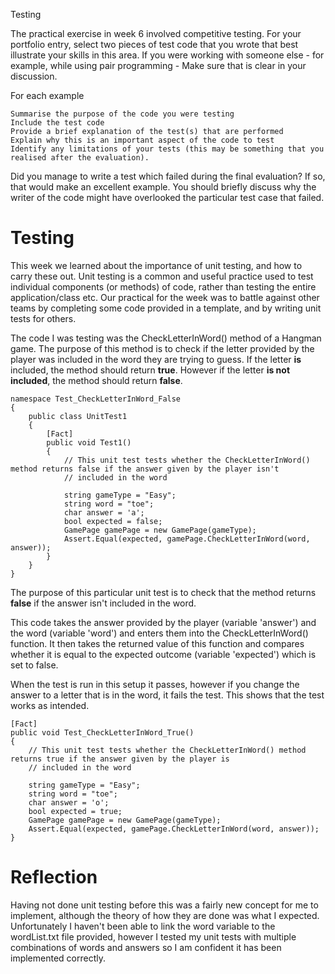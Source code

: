 Testing

The practical exercise in week 6 involved competitive testing. For your portfolio entry, select two pieces of test code that you wrote that best illustrate your skills in this area. If you were working with someone else - for example, while using pair programming - Make sure that is clear in your discussion.

For each example

    Summarise the purpose of the code you were testing
    Include the test code
    Provide a brief explanation of the test(s) that are performed
    Explain why this is an important aspect of the code to test
    Identify any limitations of your tests (this may be something that you realised after the evaluation).

Did you manage to write a test which failed during the final evaluation? If so, that would make an excellent example. You should briefly discuss why the writer of the code might have overlooked the particular test case that failed.


# Testing

This week we learned about the importance of unit testing, and how to carry these out. Unit testing is a common and useful practice used to test individual components (or methods) of code, rather than testing the entire application/class etc. Our practical for the week was to battle against other teams by completing some code provided in a template, and by writing unit tests for others.

The code I was testing was the CheckLetterInWord() method of a Hangman game. The purpose of this method is to check if the letter provided by the player was included in the word they are trying to guess. If the letter __is__ included, the method should return __true__. However if the letter __is not included__, the method should return __false__.

```
namespace Test_CheckLetterInWord_False
{
    public class UnitTest1
    {
        [Fact]
        public void Test1()
        {
            // This unit test tests whether the CheckLetterInWord() method returns false if the answer given by the player isn't 
            // included in the word

            string gameType = "Easy";
            string word = "toe";
            char answer = 'a';
            bool expected = false;
            GamePage gamePage = new GamePage(gameType);
            Assert.Equal(expected, gamePage.CheckLetterInWord(word, answer));            
        }
    }
}
```
The purpose of this particular unit test is to check that the method returns __false__ if the answer isn't included in the word. 

This code takes the answer provided by the player (variable 'answer') and the word (variable 'word') and enters them into the CheckLetterInWord() function. It then takes the returned value of this function and compares whether it is equal to the expected outcome (variable 'expected') which is set to false. 

When the test is run in this setup it passes, however if you change the answer to a letter that is in the word, it fails the test. This shows that the test works as intended. 

```
[Fact]
public void Test_CheckLetterInWord_True()
{
    // This unit test tests whether the CheckLetterInWord() method returns true if the answer given by the player is 
    // included in the word

    string gameType = "Easy";
    string word = "toe";
    char answer = 'o';
    bool expected = true;
    GamePage gamePage = new GamePage(gameType);
    Assert.Equal(expected, gamePage.CheckLetterInWord(word, answer));
}
```

# Reflection
Having not done unit testing before this was a fairly new concept for me to implement, although the theory of how they are done was what I expected. Unfortunately I haven't been able to link the word variable to the wordList.txt file provided, however I tested my unit tests with multiple combinations of words and answers so I am confident it has been implemented correctly. 
